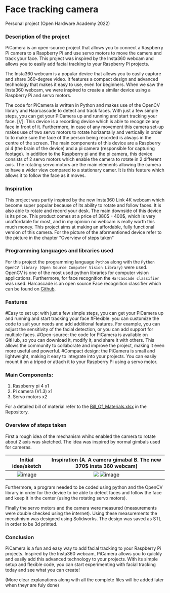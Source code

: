 # **Face tracking camera**
Personal project (Open Hardware Academy 2022)
<!-- ## **Introduction** -->
 ### Description of the project  
 
 
PiCamera is an open-source project that allows you to connect a Raspberry Pi camera to a Raspberry Pi and use servo motors to move the camera and track your face. This project was inspired by the Insta360 webcam and allows you to easily add facial tracking to your Raspberry Pi projects.

The Insta360 webcam is a popular device that allows you to easily capture and share 360-degree video. It features a compact design and advanced technology that makes it easy to use, even for beginners. When we saw the Insta360 webcam, we were inspired to create a similar device using a Raspberry Pi and servo motors.

The code for PiCamera is written in Python and makes use of the OpenCV library and Haarcascade to detect and track faces. With just a few simple steps, you can get your PiCamera up and running and start tracking your face.
[//]: This device is a recording device which is able to recognize any face in front of it. Furthermore, in case of any movement this camera set-up makes use of two servo motors to rotate horizantally and vertically in order to to make sure the face of the person being recorded is always in the centre of the screen. The main components of this device are a Raspberry pi 4 (the brain of the device) and a pi camera (responsible for capturing footage). In addition to the Raspberry pi and the pi camera, this device consists of 2 servo motors which enable the camera to rotate in 2 different axis. The rotating servo motors are the main elements allowing the camera to have a wider view compared to a stationary camer. It is this feature which allows it to follow the face as it moves.

### Inspiration
This project was partly inspired by the new Insta360 Link 4K webcam which become super popular because of its ability to rotate and follow faces. It is also able to rotate and record your desk. The main downside of this device is its price. This product comes at a price of 380$ - 400$, which is very unaffordable for most, and in my opinion no webcam is really worth this much money. This project aims at making an affordable, fully functional version of this camera. For the picture of the aformentioned device refer to the picture in the chapter "Overview of steps taken"

### Programming languages and libraries used
For this project the programming language ``` Python ``` along with the ```Python OpenCV library (Open Source Computer Vision Library)``` were used. OpenCV is one of the most used python libraries for computer vision applications. Furthermore, for face recognition  the ```Harcascade classifier``` was used. Harcascade is an open source Face recognition classifier which can be found on [Github](https://github.com/opencv/opencv/tree/master/data/haarcascades).


### Features
#Easy to set up: with just a few simple steps, you can get your PiCamera up and running and start tracking your face
#Flexible: you can customize the code to suit your needs and add additional features. For example, you can adjust the sensitivity of the facial detection, or you can add support for multiple faces.
#Open-source: the code for PiCamera is available on GitHub, so you can download it, modify it, and share it with others. This allows the community to collaborate and improve the project, making it even more useful and powerful.
#Compact design: the PiCamera is small and lightweight, making it easy to integrate into your projects. You can easily mount it on a tripod or attach it to your Raspberry Pi using a servo motor.


### Main Components:
1. Raspberry pi 4 x1
1. Pi camera (V1.3) x1
1. Servo motors x2

For a detailed bill of material refer to the [Bill_Of_Materials.xlsx](https://github.com/moeb8001/facetrackingcamera/blob/main/Bill_Of_Materials.xlsx) in the Repository.




### Overview of steps taken
First a rough idea of the mechanism whihc enabled the camera to rotate about 2 axis was sketched. The idea was inspired by normal gimbals used for cameras.
<!--- |![Initial sketch](https://i.imgur.com/MkXis10.jpg =300x200)|
|:--:| 
| Initial idea/sketch |

|![](https://i.imgur.com/l4NTfpp.jpg)|
|:--:| 
| The inspiration |--->


Initial idea/sketch             |  Inspiration (A. A camera gimabal B. The new 370$ insta 360 webcam)
:-------------------------:|:-------------------------:
![image](https://user-images.githubusercontent.com/112695184/191833284-2e627725-c3d1-44d6-a044-ef9256955328.png)  |  ![](https://i.imgur.com/l4NTfpp.jpg) ![image](https://user-images.githubusercontent.com/112695184/191833070-161108ca-7df0-4cce-99eb-20ee3b9895b5.png)



Furthermore, a program needed to be coded using python and the OpenCV library in order for the device to be able to detect faces and follow the face and keep it in the center (using the rotating servo motors).

Finally the servo motors and the camera were measured (measurements were double checked using the internet). Using these measurements the mecahnism was designed using Solidworks. The design was saved as STL in order to be 3d printed.



### Conclusion
PiCamera is a fun and easy way to add facial tracking to your Raspberry Pi projects. Inspired by the Insta360 webcam, PiCamera allows you to quickly and easily add this advanced technology to your projects. With its simple setup and flexible code, you can start experimenting with facial tracking today and see what you can create!

(More clear explanations along with all the complete files will be added later when theyr are fuly done)
